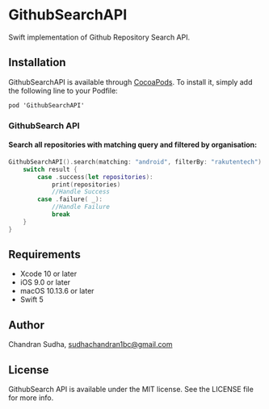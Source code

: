 # GithubSearchAPI
Swift implementation of Github Repository Search API.

## Installation

GithubSearchAPI is available through [CocoaPods](http://cocoapods.org). To install
it, simply add the following line to your Podfile:

```
pod 'GithubSearchAPI'
```

### GithubSearch API

#### Search all repositories with matching query and filtered by organisation:

```swift
GithubSearchAPI().search(matching: "android", filterBy: "rakutentech") { (result) in
    switch result {
        case .success(let repositories):
            print(repositories)
            //Handle Success
        case .failure( _):
            //Handle Failure
            break
    }
}
```

## Requirements

* Xcode 10 or later
* iOS 9.0 or later
* macOS 10.13.6 or later
* Swift 5


## Author

Chandran Sudha, sudhachandran1bc@gmail.com


## License

GithubSearch API is available under the MIT license. See the LICENSE file for more info.
